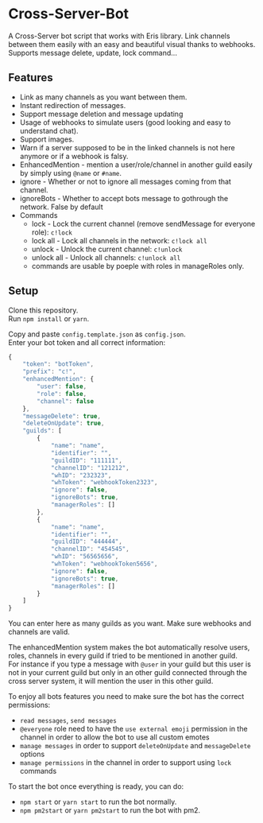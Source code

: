 # Cross-Server-Bot

A Cross-Server bot script that works with Eris library.
Link channels between them easily with an easy and beautiful visual thanks to webhooks.
Supports message delete, update, lock command...

## Features

- Link as many channels as you want between them.
- Instant redirection of messages.
- Support message deletion and message updating
- Usage of webhooks to simulate users (good looking and easy to understand chat).
- Support images.
- Warn if a server supposed to be in the linked channels is not here anymore or if a webhook is falsy.
- EnhancedMention - mention a user/role/channel in another guild easily by simply using `@name` or `#name`.
- ignore - Whether or not to ignore all messages coming from that channel.
- ignoreBots - Whether to accept bots message to gothrough the network. False by default
- Commands
  - lock - Lock the current channel (remove sendMessage for everyone role): `c!lock`
  - lock all - Lock all channels in the network: `c!lock all`
  - unlock - Unlock the current channel: `c!unlock`
  - unlock all - Unlock all channels: `c!unlock all`
  - commands are usable by poeple with roles in manageRoles only.

## Setup

Clone this repository.  
Run `npm install` or `yarn`.  

Copy and paste `config.template.json` as `config.json`.  
Enter your bot token and all correct information:

```js
{
    "token": "botToken",
    "prefix": "c!",
    "enhancedMention": {
        "user": false,
        "role": false,
        "channel": false
    },
    "messageDelete": true,
    "deleteOnUpdate": true,
    "guilds": [
        {
            "name": "name",
            "identifier": "",
            "guildID": "111111",
            "channelID": "121212",
            "whID": "232323",
            "whToken": "webhookToken2323",
            "ignore": false,
            "ignoreBots": true,
            "managerRoles": []
        },
        {
            "name": "name",
            "identifier": "",
            "guildID": "444444",
            "channelID": "454545",
            "whID": "56565656",
            "whToken": "webhookToken5656",
            "ignore": false,
            "ignoreBots": true,
            "managerRoles": []
        }
    ]
}
```

You can enter here as many guilds as you want. Make sure webhooks and channels are valid.  

The enhancedMention system makes the bot automatically resolve users, roles, channels in every guild if tried to be mentioned in another guild.  
For instance if you type a message with `@user` in your guild but this user is not in your current guild but only in an other guild connected through the cross server system, it will mention the user in this other guild.  

To enjoy all bots features you need to make sure the bot has the correct permissions:

- `read messages`, `send messages`
- `@everyone` role need to have the `use external emoji` permission in the channel in order to allow the bot to use all custom emotes 
- `manage messages` in order to support `deleteOnUpdate` and `messageDelete` options
- `manage permissions` in the channel in order to support using `lock` commands

To start the bot once everything is ready, you can do:

- `npm start` or `yarn start` to run the bot normally.
- `npm pm2start` or `yarn pm2start` to run the bot with pm2.
